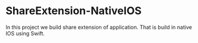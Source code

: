 # ShareExtension-NativeIOS
In this project we build share extension of application. That is build in native IOS using Swift. 
